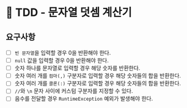 # 🚀 TDD - 문자열 덧셈 계산기

## 요구사항 

 * [ ] `빈 문자열`을 입력할 경우 0을 반환해야 한다.
 * [ ] `null` 값을 입력할 경우 0을 반환해야 한다.
 * [ ] 숫자 하나를 문자열로 입력할 경우 해당 숫자를 반환한다.
 * [ ] 숫자 여러 개를 `컴마(,)` 구분자로 입력할 경우 해당 숫자들의 합을 반환한다.
 * [ ] 숫자 여러 개를 `콜론(:)` 구분자로 입력할 경우 해당 숫자들의 합을 반환한다.
 * [ ] `//`와 `\n` 문자 사이에 커스텀 구분자를 지정할 수 있다.
 * [ ] 음수를 전달할 경우 `RuntimeException` 예외가 발생해야 한다.